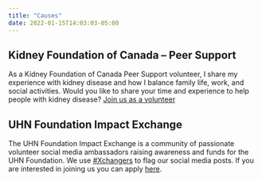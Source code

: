 ```yaml
---
title: "Causes"
date: 2022-01-15T14:03:03-05:00
---
```


## Kidney Foundation of Canada – Peer Support

As a Kidney Foundation of Canada Peer Support volunteer, I share my experience with kidney disease and how I balance family life, work, and social activities. Would you like to share your time and experience to help people with kidney disease? [Join us as a volunteer](https://kidney.ca/Get-Involved/Volunteer)

## UHN Foundation Impact Exchange

The UHN Foundation Impact Exchange is a community of passionate volunteer social media ambassadors raising awareness and funds for the UHN Foundation. We use [#Xchangers](https://twitter.com/search?q=(%23Xchangers)&src=typed_query) to flag our social media posts. If you are interested in joining us you can apply [here](https://www.surveymonkey.com/r/9ZMVJSM?utm_campaign=F21OS&utm_source=twitter&utm_medium=organic-social&utm_content=1636127737).